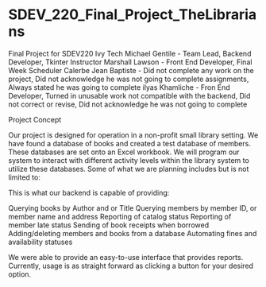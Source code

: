 # SDEV_220_Final_Project_TheLibrarians
Final Project for SDEV220 Ivy Tech
Michael Gentile - Team Lead, Backend Developer, Tkinter Instructor
Marshall Lawson - Front End Developer, Final Week Scheduler
Calerbe Jean Baptiste - Did not complete any work on the project, Did not acknowledge he was not going to complete assignments, Always stated he was going to complete
ilyas Khamliche - Fron End Developer, Turned in unusable work not compatible with the backend, Did not correct or revise, Did not acknowledge he was not going to complete

Project Concept

Our project is designed for operation in a non-profit small library setting.  We have found a database of books and created a test database of members.  These databases are set onto an Excel workbook.  We will program our system to interact with different activity levels within the library system to utilize these databases.  Some of what we are planning includes but is not limited to:

This is what our backend is capable of providing:

Querying books by Author and or Title
Querying members by member ID, or member name and address
Reporting of catalog status
Reporting of member late status
Sending of book receipts when borrowed 
Adding/deleting members and books from a database
Automating fines and availability statuses

We were able to provide an easy-to-use interface that provides reports.
Currently, usage is as straight forward as clicking a button for your desired option.
